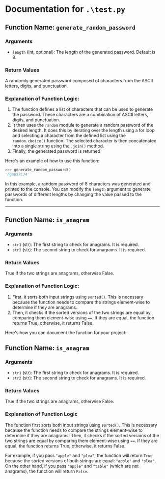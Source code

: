# Documentation for `.\test.py`

## Function Name: `generate_random_password`

### Arguments
* `length` (int, optional): The length of the generated password. Default is 8.

### Return Values
A randomly generated password composed of characters from the ASCII letters, digits, and punctuation.

### Explanation of Function Logic:
1. The function defines a list of characters that can be used to generate the password. These characters are a combination of ASCII letters, digits, and punctuation.
2. It then uses the `random` module to generate a random password of the desired length. It does this by iterating over the length using a for loop and selecting a character from the defined list using the `random.choice()` function. The selected character is then concatenated into a single string using the `.join()` method.
3. Finally, the generated password is returned.

Here's an example of how to use this function:
```python
>>> generate_random_password()
'hgmB$7LJ4'
```
In this example, a random password of 8 characters was generated and printed to the console. You can modify the `length` argument to generate passwords of different lengths by changing the value passed to the function.

---

## Function Name: `is_anagram`

### Arguments
* `str1` (str): The first string to check for anagrams. It is required.
* `str2` (str): The second string to check for anagrams. It is required.

### Return Values
True if the two strings are anagrams, otherwise False.

### Explanation of Function Logic:
1. First, it sorts both input strings using `sorted()`. This is necessary because the function needs to compare the strings element-wise to determine if they are anagrams.
2. Then, it checks if the sorted versions of the two strings are equal by comparing them element-wise using `==`. If they are equal, the function returns True; otherwise, it returns False.

Here's how you can document the function for your project:

## Function Name: `is_anagram`

### Arguments

* `str1` (str): The first string to check for anagrams. It is required.
* `str2` (str): The second string to check for anagrams. It is required.

### Return Values
True if the two strings are anagrams, otherwise False.

### Explanation of Function Logic

The function first sorts both input strings using `sorted()`. This is necessary because the function needs to compare the strings element-wise to determine if they are anagrams. Then, it checks if the sorted versions of the two strings are equal by comparing them element-wise using `==`. If they are equal, the function returns True; otherwise, it returns False.

For example, if you pass `"apple"` and `"plea"`, the function will return `True` because the sorted versions of both strings are equal: `"apple"` and `"plea"`. On the other hand, if you pass `"apple"` and `"table"` (which are not anagrams), the function will return `False`.